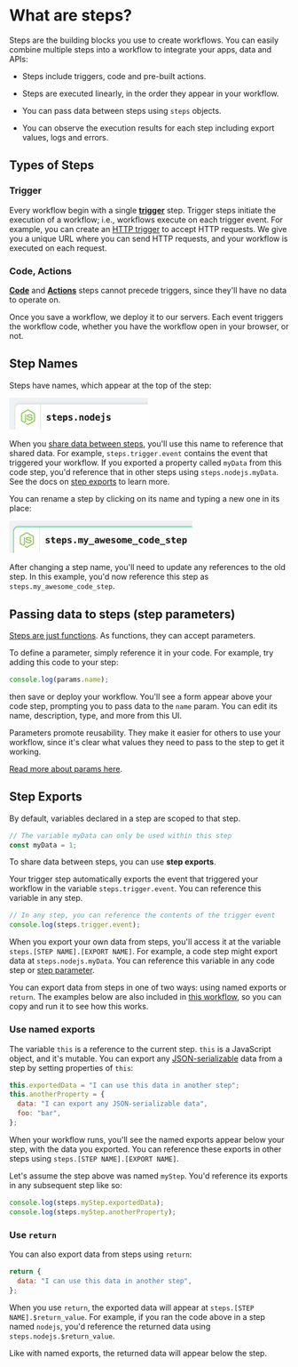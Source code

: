 # What are steps?

Steps are the building blocks you use to create workflows. You can easily combine multiple steps into a workflow to integrate your apps, data and APIs:

- Steps include triggers, code and pre-built actions.

- Steps are executed linearly, in the order they appear in your workflow.

- You can pass data between steps using `steps` objects.

- You can observe the execution results for each step including export values, logs and errors.

## Types of Steps

### Trigger

Every workflow begin with a single [**trigger**](/workflows/steps/triggers/) step. Trigger steps initiate the execution of a workflow; i.e., workflows execute on each trigger event. For example, you can create an [HTTP trigger](/workflows/steps/triggers/#http) to accept HTTP requests. We give you a unique URL where you can send HTTP requests, and your workflow is executed on each request.

### Code, Actions

[**Code**](/workflows/steps/code/) and [**Actions**](/workflows/steps/actions/) steps cannot precede triggers, since they'll have no data to operate on.

Once you save a workflow, we deploy it to our servers. Each event triggers the workflow code, whether you have the workflow open in your browser, or not.

## Step Names

Steps have names, which appear at the top of the step:

<div>
<img width="250" alt="Default step names" src="./images/step-name.png">
</div>

When you [share data between steps](#step-exports), you'll use this name to reference that shared data. For example, `steps.trigger.event` contains the event that triggered your workflow. If you exported a property called `myData` from this code step, you'd reference that in other steps using `steps.nodejs.myData`. See the docs on [step exports](#step-exports) to learn more.

You can rename a step by clicking on its name and typing a new one in its place:

<div>
<img width="330" alt="New step name" src="./images/new-step-name.png">
</div>

After changing a step name, you'll need to update any references to the old step. In this example, you'd now reference this step as `steps.my_awesome_code_step`.

## Passing data to steps (step parameters)

[Steps are just functions](/workflows/steps/code/#async-function-declaration). As functions, they can accept parameters.

To define a parameter, simply reference it in your code. For example, try adding this code to your step:

```javascript
console.log(params.name);
```

then save or deploy your workflow. You'll see a form appear above your code step, prompting you to pass data to the `name` param. You can edit its name, description, type, and more from this UI.

Parameters promote reusability. They make it easier for others to use your workflow, since it's clear what values they need to pass to the step to get it working.

[Read more about params here](params/).

## Step Exports

By default, variables declared in a step are scoped to that step.

```js
// The variable myData can only be used within this step
const myData = 1;
```

To share data between steps, you can use **step exports**.

Your trigger step automatically exports the event that triggered your workflow in the variable `steps.trigger.event`. You can reference this variable in any step.

```js
// In any step, you can reference the contents of the trigger event
console.log(steps.trigger.event);
```

When you export your own data from steps, you'll access it at the variable `steps.[STEP NAME].[EXPORT NAME]`. For example, a code step might export data at `steps.nodejs.myData`. You can reference this variable in any code step or [step parameter](#passing-data-to-steps-step-parameters).

You can export data from steps in one of two ways: using named exports or `return`. The examples below are also included in [this workflow](https://pipedream.com/@dylburger/step-exports-example-p_xMC86w/edit), so you can copy and run it to see how this works.

### Use named exports

The variable `this` is a reference to the current step. `this` is a JavaScript object, and it's mutable. You can export any [JSON-serializable](https://stackoverflow.com/a/3316779/10795955) data from a step by setting properties of `this`:

```js
this.exportedData = "I can use this data in another step";
this.anotherProperty = {
  data: "I can export any JSON-serializable data",
  foo: "bar",
};
```

When your workflow runs, you'll see the named exports appear below your step, with the data you exported. You can reference these exports in other steps using `steps.[STEP NAME].[EXPORT NAME]`.

Let's assume the step above was named `myStep`. You'd reference its exports in any subsequent step like so:

```js
console.log(steps.myStep.exportedData);
console.log(steps.myStep.anotherProperty);
```

### Use `return`

You can also export data from steps using `return`:

```js
return {
  data: "I can use this data in another step",
};
```

When you use `return`, the exported data will appear at `steps.[STEP NAME].$return_value`. For example, if you ran the code above in a step named `nodejs`, you'd reference the returned data using `steps.nodejs.$return_value`.

Like with named exports, the returned data will appear below the step.

<Footer />
